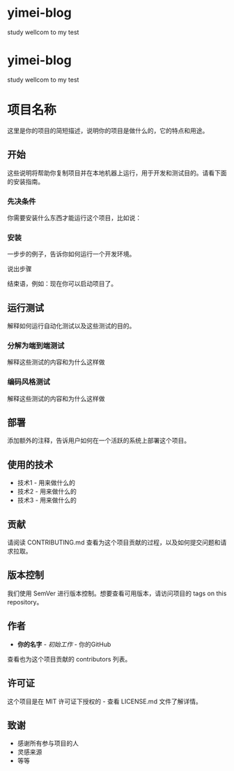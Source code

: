 # yimei-blog
study
wellcom to my test
# yimei-blog
study
wellcom to my test


# 项目名称

这里是你的项目的简短描述，说明你的项目是做什么的，它的特点和用途。

## 开始

这些说明将帮助你复制项目并在本地机器上运行，用于开发和测试目的。请看下面的安装指南。

### 先决条件

你需要安装什么东西才能运行这个项目，比如说：


### 安装

一步步的例子，告诉你如何运行一个开发环境。

说出步骤


结束语，例如：现在你可以启动项目了。

## 运行测试

解释如何运行自动化测试以及这些测试的目的。

### 分解为端到端测试

解释这些测试的内容和为什么这样做


### 编码风格测试

解释这些测试的内容和为什么这样做


## 部署

添加额外的注释，告诉用户如何在一个活跃的系统上部署这个项目。

## 使用的技术

* 技术1 - 用来做什么的
* 技术2 - 用来做什么的
* 技术3 - 用来做什么的

## 贡献

请阅读 CONTRIBUTING.md 查看为这个项目贡献的过程，以及如何提交问题和请求拉取。

## 版本控制

我们使用 SemVer 进行版本控制。想要查看可用版本，请访问项目的 tags on this repository。

## 作者

* **你的名字** - *初始工作* - 你的GitHub

查看也为这个项目贡献的 contributors 列表。

## 许可证

这个项目是在 MIT 许可证下授权的 - 查看 LICENSE.md 文件了解详情。

## 致谢

* 感谢所有参与项目的人
* 灵感来源
* 等等
